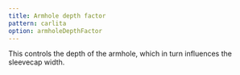 ```yaml
---
title: Armhole depth factor
pattern: carlita
option: armholeDepthFactor
---
```


This controls the depth of the armhole, which in turn influences the sleevecap width.
